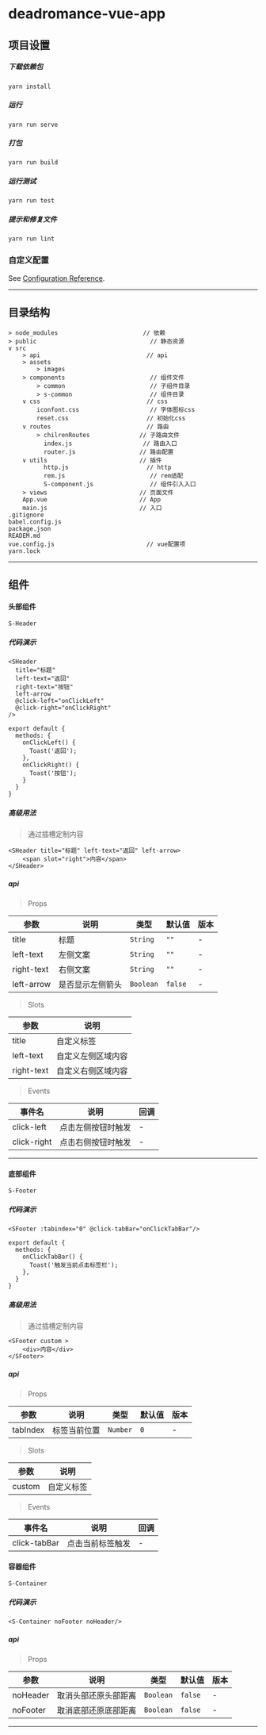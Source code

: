 # deadromance-vue-app

## 项目设置
##### 下载依赖包
```
yarn install
```

##### 运行

```
yarn run serve
```

##### 打包
```
yarn run build
```

##### 运行测试
```
yarn run test
```

##### 提示和修复文件
```
yarn run lint
```

### 自定义配置
See [Configuration Reference](https://cli.vuejs.org/config/).

---------------------


## 目录结构

```
> node_modules						  // 依赖
> public								// 静态资源
∨ src
	> api							   // api
	> assets						
		> images
	> components					    // 组件文件
		> common						// 子组件目录
		> s-common						// 组件目录
	∨ css							   // css
		iconfont.css					// 字体图标css
		reset.css					   // 初始化css
	∨ routes						   // 路由
		> chilrenRoutes				 // 子路由文件
		  index.js					  // 路由入口
		  router.js					 // 路由配置
	∨ utils							 // 插件
		  http.js					   // http
		  rem.js					    // rem适配
		  S-component.js			    // 组件引入入口
	> views							 // 页面文件
	App.vue							 // App
	main.js							 // 入口
.gitignore
babel.config.js
package.json
READEM.md
vue.config.js						   // vue配置项
yarn.lock	
```

---------------------


## 组件

#### 头部组件
`S-Header`

##### 代码演示

```
<SHeader
  title="标题"
  left-text="返回"
  right-text="按钮"
  left-arrow
  @click-left="onClickLeft"
  @click-right="onClickRight"
/>

export default {
  methods: {
    onClickLeft() {
      Toast('返回');
    },
    onClickRight() {
      Toast('按钮');
    }
  }
}
```

##### 高级用法
> 通过插槽定制内容

```
<SHeader title="标题" left-text="返回" left-arrow>
	<span slot="right">内容</span>
</SHeader>
```

##### api
> Props

|  参数 |  说明 |  	类型 | 默认值  | 版本  |
| ------------ | ------------ | ------------ | ------------ | ------------ |
|  title | 标题  |  `String` | `""`  | -  |
|  left-text | 左侧文案  | `String`  | `""`  | -  |
|  right-text | 右侧文案  | `String`  | `""`  | -  |
|  left-arrow | 是否显示左侧箭头  | `Boolean`  | `false`  | -  |

> Slots

|  参数 |  说明 | 
| ------------ | ------------ |
|  title | 自定义标签  | 
|  left-text | 自定义左侧区域内容  | 
|  right-text | 自定义右侧区域内容  | 

> Events

|  事件名 |  说明 |  回调 | 
| ------------ | ------------ | ------------ | 
|  click-left | 点击左侧按钮时触发  |  - | 
|  click-right | 点击右侧按钮时触发  | -  | 

---------------------


#### 底部组件
`S-Footer`

##### 代码演示
```
<SFooter :tabindex="0" @click-tabBar="onClickTabBar"/>

export default {
  methods: {
    onClickTabBar() {
      Toast('触发当前点击标签栏');
    },
  }
}
```

##### 高级用法
> 通过插槽定制内容

```
<SFooter custom >
	<div>内容</div>
</SFooter>
```

##### api
> Props

|  参数 |  说明 |  	类型 | 默认值  | 版本  |
| ------------ | ------------ | ------------ | ------------ | ------------ |
|  tabIndex | 标签当前位置  |  `Number` | `0`  | -  |

> Slots

|  参数 |  说明 | 
| ------------ | ------------ |
|  custom | 自定义标签  | 

> Events

|  事件名 |  说明 |  回调 | 
| ------------ | ------------ | ------------ | 
|  click-tabBar | 点击当前标签触发  |  - | 


#### 容器组件
`S-Container`

##### 代码演示
```
<S-Container noFooter noHeader/>

```

##### api
> Props

|  参数 |  说明 |  	类型 | 默认值  | 版本  |
| ------------ | ------------ | ------------ | ------------ | ------------ |
|  noHeader | 取消头部还原头部距离  |  `Boolean` | `false`  | -  |
|  noFooter | 取消底部还原底部距离  |  `Boolean` | `false`  | -  |


---------------------
